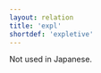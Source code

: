 ```yaml
---
layout: relation
title: 'expl'
shortdef: 'expletive'
---
```


Not used in Japanese.
<!-- Interlanguage links updated Út zář 29 18:41:21 CEST 2020 -->
